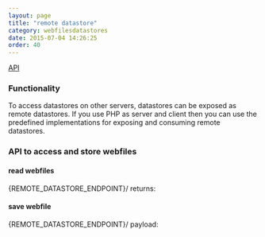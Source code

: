 ```yaml
---
layout: page
title: "remote datastore"
category: webfilesdatastores
date: 2015-07-04 14:26:25
order: 40
---
```


[API](http://sebastianmonzel.github.io/webfiles-framework-php-api/class-webfilesframework.core.datastore.types.remote.MRemoteDatastore.html)

### Functionality

To access datastores on other servers, datastores can be exposed as remote datastores. If you use PHP as server and client then you can use the predefined implementations for exposing and consuming remote datastores.

### API to access and store webfiles

#### read webfiles
{REMOTE_DATASTORE_ENDPOINT}/
returns:



#### save webfile
{REMOTE_DATASTORE_ENDPOINT}/
payload:
